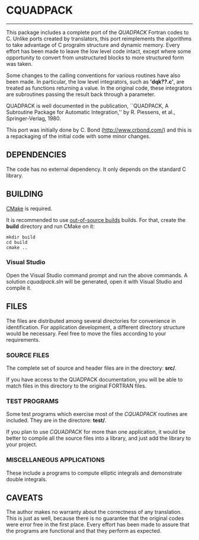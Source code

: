 # CQUADPACK

---

This package includes a complete port of the *QUADPACK* Fortran codes to C.
Unlike ports created by translators, this port reimplements the algorithms
to take advantage of C progralm structure and dynamic memory. Every effort
has been made to leave the low level code intact, except where some
opportunity to convert from unstructured blocks to more structured form
was taken.

Some changes to the calling conventions for various routines have also
been made. In particular, the low level integrators, such as **'dqk??.c'**,
are treated as functions returning a value. In the original code, these
integrators are subroutines passing the result back through a parameter.

QUADPACK is well documented in the publication, ``QUADPACK, A Subroutine
Package for Automatic Integration,'' by R. Piessens, et al., Springer-Verlag,
1980.

This port was initially done by C. Bond (http://www.crbond.com/) and this is
a repackaging of the initial code with some minor changes.

## DEPENDENCIES

The code has no external dependency. It only depends on the standard C library.

## BUILDING

[CMake](http://www.cmake.org/) is required.

It is recommended to use [out-of-source builds](http://www.cmake.org/Wiki/CMake_FAQ#Out-of-source_build_trees) builds.
For that, create the **build** directory and run CMake on it:

    mkdir build
    cd build
    cmake ..

### Visual Studio

Open the Visual Studio command prompt and run the above commands. A solution *cquadpack.sln* will be generated, open it
with Visual Studio and compile it.

## FILES

The files are distributed among several directories for convenience in
identification. For application development, a different directory
structure would be necessary. Feel free to move the files according to
your requirements.

### SOURCE FILES

The complete set of source and header files are in the directory: **src/**.

If you have access to the QUADPACK documentation, you will be able to
match files in this directory to the original FORTRAN files.

### TEST PROGRAMS

Some test programs which exercise most of the *CQUADPACK* routines are
included. They are in the directore: **test/**.

If you plan to use *CQUADPACK* for more than one application, it would be
better to compile all the source files into a library, and just add the
library to your project.

### MISCELLANEOUS APPLICATIONS

These include a programs to compute elliptic integrals and demonstrate
double integrals.

## CAVEATS

The author makes no warranty about the correctness of any translation. This
is just as well, because there is no guarantee that the original codes were
error free in the first place. Every effort has been made to assure that the
programs are functional and that they perform as expected.